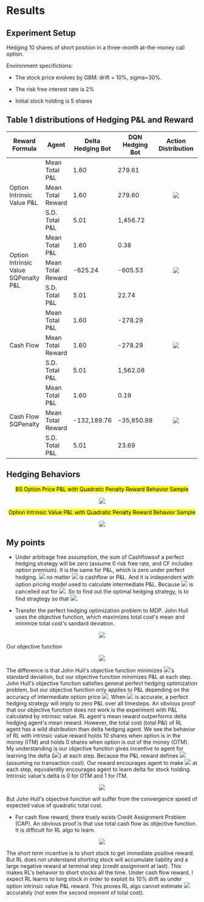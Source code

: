 # Results

## Experiment Setup

Hedging 10 shares of short position in a three-month at-the-money call option.

Environment specifictions:

* The stock price evolves by GBM: drift = 10%, sigma=30%. 

* The risk free interest rate is 2%

* Initial stock holding is 5 shares

## Table 1 distributions of Hedging P&L and Reward
<table>
    <thead>
        <tr>
            <th>Reward Formula</th>
            <th>Agent</th>
            <th>Delta Hedging Bot</th>
            <th>DQN Hedging Bot</th>
            <th>Action Distribution</th>
            <th>P&L Distribution</th>
        </tr>
    </thead>
    <tbody>
        <tr>
            <td rowspan=3>Option Intrinsic Value P&L</td>
            <td>Mean Total P&L</td>
            <td>1.60</td>
            <td>279.61</td>
            <td rowspan=3><p style="text-align: center"><image src="cf_test_images/intric_action.png" styl="max-width:100%"></td>
            <td rowspan=3><p style="text-align: center"><image src="cf_test_images/intric_dist.png" styl="max-width:100%"></td>
        </tr>
        <tr>
            <td>Mean Total Reward</td>
            <td>1.60</td>
            <td>279.60</td>
        </tr>
        <tr>
            <td>S.D. Total P&L</td>
            <td>5.01</td>
            <td>1,456.72</td>
        </tr>
        <tr>
            <td rowspan=3>Option Intrinsic Value SQPenalty P&L</td>
            <td>Mean Total P&L</td>
            <td>1.60</td>
            <td>0.38</td>
            <td rowspan=3><p style="text-align: center"><image src="cf_test_images/intric_sq_action.png" styl="max-width:100%"></td>
            <td rowspan=3><p style="text-align: center"><image src="cf_test_images/intric_sq_dist.png" styl="max-width:100%"></td>
        </tr>
        <tr>
            <td>Mean Total Reward</td>
            <td>-625.24</td>
            <td>-605.53</td>
        </tr>
        <tr>
            <td>S.D. Total P&L</td>
            <td>5.01</td>
            <td>22.74</td>
        </tr>
        <tr>
            <td rowspan=3>Cash Flow</td>
            <td>Mean Total P&L</td>
            <td>1.60</td>
            <td>-278.29</td>
            <td rowspan=3><p style="text-align: center"><image src="cf_test_images/cf_action.png" styl="max-width:100%"></td>
            <td rowspan=3><p style="text-align: center"><image src="cf_test_images/cf_dist.png" styl="max-width:100%"></td>
        </tr>
        <tr>
            <td>Mean Total Reward</td>
            <td>1.60</td>
            <td>-278.29</td>
        </tr>
        <tr>
            <td>S.D. Total P&L</td>
            <td>5.01</td>
            <td>1,562.08</td>
        </tr>
        <tr>
            <td rowspan=3>Cash Flow SQPenalty</td>
            <td>Mean Total P&L</td>
            <td>1.60</td>
            <td>0.19</td>
            <td rowspan=3><p style="text-align: center"><image src="cf_test_images/cf_sq_action.png" styl="max-width:100%"></td>
            <td rowspan=3><p style="text-align: center"><image src="cf_test_images/cf_sq_dist.png" styl="max-width:100%"></td>
        </tr>
        <tr>
            <td>Mean Total Reward</td>
            <td>-132,189.76</td>
            <td>-35,850.98</td>
        </tr>
        <tr>
            <td>S.D. Total P&L</td>
            <td>5.01</td>
            <td>23.69</td>
        </tr>
    </tbody>
</table>

## Hedging Behaviors
<p style="text-align: center;"><mark>BS Option Price P&L with Quadratic Penalty Reward Behavior Sample</mark></p>
<p style="text-align: center"><image src="cf_test_images/bs_sq_sample.png" styl="max-width:100%"></p>

<p style="text-align: center;"><mark>Option Intrinsic Value P&L with Quadratic Penalty Reward Behavior Sample</mark></p>
<p style="text-align: center"><image src="cf_test_images/intric_sq_sample.png" styl="max-width:100%"></p>

## My points

* Under arbitrage free assumption, the sum of Cashflowsof a perfect hedging strategy will be zero (assume 0 risk free rate, and CF includes option premium). It is the same for P&L, which is zero under perfect hedging. <img src="https://render.githubusercontent.com/render/math?math=Total Cost = \sum(R_t)=0"> no matter <img src="https://render.githubusercontent.com/render/math?math=R_t"> is cashflow or P&L. And it is independent with option pricing model used to calculate intermediate P&L. Because <img src="https://render.githubusercontent.com/render/math?math=V_t"> is cancelled out for <img src="https://render.githubusercontent.com/render/math?math=0<t<T">. So to find out the optimal hedging strategy, is to find stragtegy so that <img src="https://render.githubusercontent.com/render/math?math=Total Cost = 0">.

* Transfer the perfect hedging optimization problem to MDP. John Hull uses the objective function, which maximizes total cost's mean and minimize total cost's sandard deviation.
<p style="text-align: center"><image src="cf_test_images/JH_obj_func.png" styl="max-width:100%">

Our objective function
<p style="text-align: center"><image src="cf_test_images/obj_func.png" styl="max-width:100%">

The difference is that John Hull's objective function minimizes <img src="https://render.githubusercontent.com/render/math?math=Total Cost">'s standard deviation, but our objective function minimizes P&L at each step. John Hull's objective function satisfies general perfect hedging optimization problem, but our objective function only applies to P&L depending on the accuracy of intermediate option price <img src="https://render.githubusercontent.com/render/math?math=V_t">. When <img src="https://render.githubusercontent.com/render/math?math=V_t"> is accurate, a perfect hedging strategy will imply to zero P&L over all timesteps. An obvious proof that our objective function does not work is the experiment with P&L calculated by intrinsic value. RL agent's mean reward outperforms delta hedging agent's mean reward. However, the total cost (total P&l) of RL agent has a wild distribution than delta hedging agent.
We see the behavior of RL with intrinsic value reward holds 10 shares when option is in the money (ITM) and holds 0 shares when option is out of the money (OTM). My understanding is our objective function gives incentive to agent for learning the delta (<img src="https://render.githubusercontent.com/render/math?math=\frac{\partial V}{\partial S}">) at each step. Because the P&L reward defines <img src="https://render.githubusercontent.com/render/math?math=N_o*dV + N_s*dS"> (assuming no transaction cost). Our reward encourages agent to make <img src="https://render.githubusercontent.com/render/math?math=PnL=0"> at each step, equvalentlly encourages agent to learn delta for stock holding. Intrinsic value's delta is 0 for OTM and 1 for ITM.

<p style="text-align: center"><image src="cf_test_images/pnl_reward.png" styl="max-width:100%">

But John Hull's objective function will suffer from the convergence speed of expected value of quadratic total cost.

* For cash flow reward, there truely exists Credit Assignment Problem (CAP). An obvious proof is that use total cash flow as objective function. It is difficult for RL algo to learn. 
<p style="text-align: center"><image src="cf_test_images/cash_flow_reward.png" styl="max-width:100%">

The short term incentive is to short stock to get immediate positive reward. But RL does not understand shorting stock will accumulate liability and a large negative reward at terminal step (credit assignment at last). This makes RL's behavior to short stocks all the time. Under cash flow reward, I expect RL learns to long stock in order to exploit its 10% drift as under option intrinsic value P&L reward. This proves RL algo cannot estimate <img src="https://render.githubusercontent.com/render/math?math=E(C_t)"> accurately (not even the second moment of total cost).

